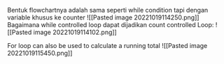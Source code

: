 
Bentuk flowchartnya adalah sama seperti while condition tapi dengan variable khusus ke counter
![[Pasted image 20221019114250.png]]
Bagaimana while controlled loop dapat dijadikan count controlled Loop:
![[Pasted image 20221019114102.png]]


For loop can also be used to calculate a running total
![[Pasted image 20221019115450.png]]